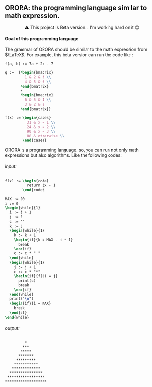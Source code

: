 ## ORORA: the programming language similar to math expression.
<div align="center">
⚠️ This project is Beta version... I'm working hard on it 😊
</div>


#### Goal of this programming language
The grammar of ORORA should be similar to the math expression from $\LaTeX$. For example, this beta version can run the code like :

```latex
f(a, b) := 7a + 2b - 7

q :=  {\begin{bmatrix}
         1 & 2 & 3 \\
         4 & 5 & 6 \\
       \end{bmatrix} 
       + 
       \begin{bmatrix}
         6 & 5 & 4 \\
         3 & 2 & 8
       \end{bmatrix}}

f(x) := \begin{cases}
          31 & x = 1 \\
          24 & x = 2 \\
          90 & x = 3 \\
          88 & otherwise \\
        \end{cases}
```

ORORA is a programming language. so, you can run not only math expressions but also algorithms. Like the following codes:
###### input:
```latex
f(x) := \begin{code}
          return 2x - 1
        \end{code}

MAX := 10
i := 0
\begin{while}{1}
  i := i + 1
  j := 0
  c := ""
  k := 0
  \begin{while}{1}
    k := k + 1
    \begin{if}{k = MAX - i + 1}
      break
    \end{if}
    c := c * " "
  \end{while}
  \begin{while}{1}
    j := j + 1
    c := c * "*"
    \begin{if}{f(i) = j}
      print(c)
      break
    \end{if}
  \end{while}
  print("\n")
  \begin{if}{i = MAX}
    break
  \end{if}
\end{while}
```
###### output:
```console
         *
        ***
       *****
      *******
     *********
    ***********
   *************
  ***************
 *****************
*******************
```

